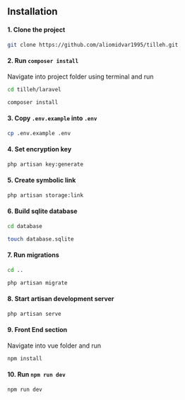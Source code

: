 ## Installation

#### 1. Clone the project
```bash
git clone https://github.com/aliomidvar1995/tilleh.git
```

#### 2. Run `composer install`
Navigate into project folder using terminal and run

```bash
cd tilleh/laravel
```
```bash
composer install
```

#### 3. Copy `.env.example` into `.env`

```bash
cp .env.example .env
```

#### 4. Set encryption key

```bash
php artisan key:generate
```

#### 5. Create symbolic link

```bash
php artisan storage:link
```

#### 6. Build sqlite database

```bash
cd database
```
```bash
touch database.sqlite
```

#### 7. Run migrations

```bash
cd ..
```
```bash
php artisan migrate
```

#### 8. Start artisan development server

```bash
php artisan serve
```

#### 9. Front End section
Navigate into vue folder and run

```bash
npm install
```

#### 10. Run `npm run dev`

```bash
npm run dev
```